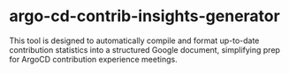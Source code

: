 # argo-cd-contrib-insights-generator
This tool is designed to automatically compile and format up-to-date contribution statistics into a structured Google document, simplifying prep for ArgoCD contribution experience meetings.
